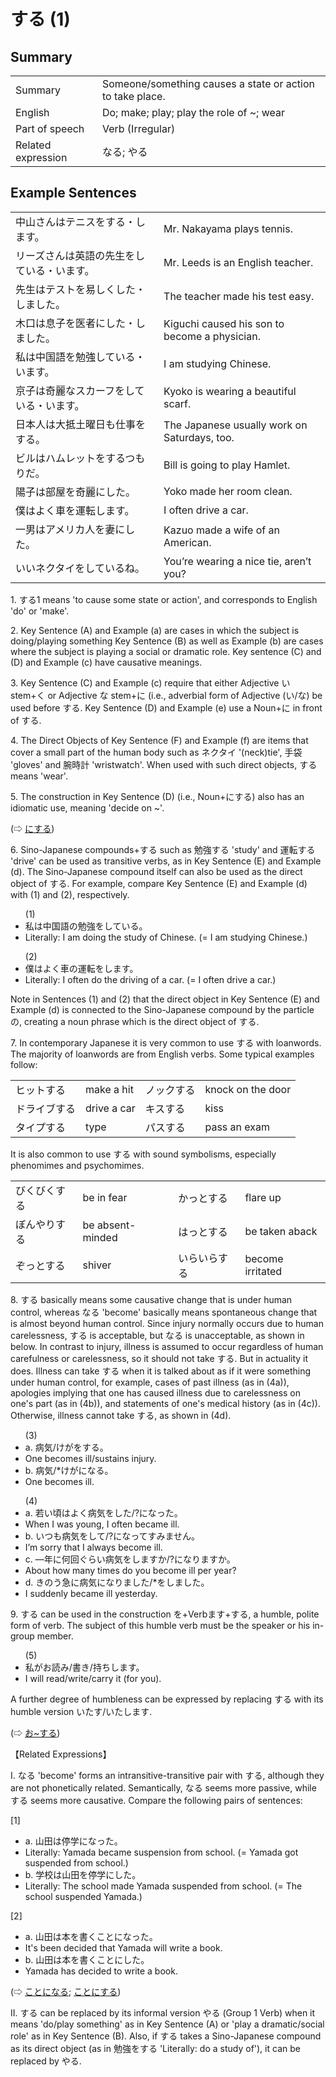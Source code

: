 # する (1)

## Summary

<table><tr>   <td>Summary</td>   <td>Someone/something causes a state or action to take place.</td></tr><tr>   <td>English</td>   <td>Do; make; play; play the role of ~; wear</td></tr><tr>   <td>Part of speech</td>   <td>Verb (Irregular)</td></tr><tr>   <td>Related expression</td>   <td>なる; やる</td></tr></table>

## Example Sentences

<table><tr>   <td>中山さんはテニスをする・します。</td>   <td>Mr. Nakayama plays tennis.</td></tr><tr>   <td>リーズさんは英語の先生をしている・います。</td>   <td>Mr. Leeds is an English teacher.</td></tr><tr>   <td>先生はテストを易しくした・しました。</td>   <td>The teacher made his test easy.</td></tr><tr>   <td>木口は息子を医者にした・しました。</td>   <td>Kiguchi caused his son to become a physician.</td></tr><tr>   <td>私は中国語を勉強している・います。</td>   <td>I am studying Chinese.</td></tr><tr>   <td>京子は奇麗なスカーフをしている・います。</td>   <td>Kyoko is wearing a beautiful scarf.</td></tr><tr>   <td>日本人は大抵土曜日も仕事をする。</td>   <td>The Japanese usually work on Saturdays, too.</td></tr><tr>   <td>ビルはハムレットをするつもりだ。</td>   <td>Bill is going to play Hamlet.</td></tr><tr>   <td>陽子は部屋を奇麗にした。</td>   <td>Yoko made her room clean.</td></tr><tr>   <td>僕はよく車を運転します。</td>   <td>I often drive a car.</td></tr><tr>   <td>一男はアメリカ人を妻にした。</td>   <td>Kazuo made a wife of an American.</td></tr><tr>   <td>いいネクタイをしているね。</td>   <td>You’re wearing a nice tie, aren’t you?</td></tr></table>

<p>1. <span class="cloze">する</span>1 means 'to cause some state or action', and corresponds to English 'do' or 'make'.</P>  <p>2. Key Sentence (A) and Example (a) are cases in which the subject is doing/playing something Key Sentence (B) as well as Example (b) are cases where the subject is playing a social or dramatic role. Key sentence (C) and (D) and Example (c) have causative meanings.</P>  <p>3. Key Sentence (C) and Example (c) require that either Adjective い stem+く or Adjective な stem+に (i.e., adverbial form of Adjective (い/な) be used before <span class="cloze">する</span>. Key Sentence (D) and Example (e) use a Noun+に in front of <span class="cloze">する</span>.</P>  <p>4. The Direct Objects of Key Sentence (F) and Example (f) are items that cover a small part of the human body such as ネクタイ '(neck)tie', 手袋 'gloves' and 腕時計 'wristwatch'. When used with such direct objects, <span class="cloze">する</span> means 'wear'.</P>  <p>5. The construction in Key Sentence (D) (i.e., Noun+に<span class="cloze">する</span>) also has an idiomatic use, meaning 'decide on ~'.</P>   <p>(⇨ <a href="#㊦ にする">にする</a>)</P>  <p>6. Sino-Japanese compounds+<span class="cloze">する</span> such as 勉強<span class="cloze">する</span> 'study' and 運転<span class="cloze">する</span> 'drive' can be used as transitive verbs, as in Key Sentence (E) and Example (d). The Sino-Japanese compound itself can also be used as the direct object of <span class="cloze">する</span>. For example, compare Key Sentence (E) and Example (d) with (1) and (2), respectively.</P>  <ul>(1) <li>私は中国語の勉強を<span class="cloze">している</span>。</li> <li>Literally: I am doing the study of Chinese. (= I am studying Chinese.)</li> </ul>  <ul>(2) <li>僕はよく車の運転を<span class="cloze">します</span>。</li> <li>Literally: I often do the driving of a car. (= I often drive a car.)</li> </ul>  <p>Note in Sentences (1) and (2) that the direct object in Key Sentence (E) and Example (d) is connected to the Sino-Japanese compound by the particle の, creating a noun phrase which is the direct object of <span class="cloze">する</span>.</P>  <p>7. In contemporary Japanese it is very common to use <span class="cloze">する</span> with loanwords. The majority of loanwords are from English verbs. Some typical examples follow:</P>  <table class="table"> <tbody> <tr class="tr"> <td class="td">ヒット<span class="cloze">する</span></td> <td class="td">make a hit</td> <td class="td">ノック<span class="cloze">する</span></td> <td class="td">knock on the door</td> </tr> <tr class="tr"> <td class="td">ドライブ<span class="cloze">する</span></td> <td class="td">drive a car</td> <td class="td">キス<span class="cloze">する</span></td> <td class="td">kiss</td> </tr> <tr class="tr"> <td class="td">タイプ<span class="cloze">する</span></td> <td class="td">type</td> <td class="td">パス<span class="cloze">する</span></td> <td class="td">pass an exam</td> </tr> </tbody> </table>  <p>It is also common to use <span class="cloze">する</span> with sound symbolisms, especially phenomimes and psychomimes.</P>  <table class="table"> <tbody> <tr class="tr"> <td class="td">びくびく<span class="cloze">する</span></td> <td class="td">be in fear</td> <td class="td">かっと<span class="cloze">する</span></td> <td class="td">flare up</td> </tr> <tr class="tr"> <td class="td">ぼんやり<span class="cloze">する</span></td> <td class="td">be absent-minded</td> <td class="td">はっと<span class="cloze">する</span></td> <td class="td">be taken aback</td> </tr> <tr class="tr"> <td class="td">ぞっと<span class="cloze">する</span></td> <td class="td">shiver</td> <td class="td">いらいら<span class="cloze">する</span></td> <td class="td">become irritated</td> </tr> </tbody> </table>  <p>8. <span class="cloze">する</span> basically means some causative change that is under human control, whereas なる 'become' basically means spontaneous change that is almost beyond human control. Since injury normally occurs due to human carelessness, する</span> is acceptable, but なる is unacceptable, as shown in below. In contrast to injury, illness is assumed to occur regardless of human carefulness or carelessness, so it should not take <span class="cloze">する</span>. But in actuality it does. Illness can take <span class="cloze">する</span> when it is talked about as if it were something under human control, for example, cases of past illness (as in (4a)), apologies implying that one has caused illness due to carelessness on one's part (as in (4b)), and statements of one's medical history (as in (4c)). Otherwise, illness cannot take <span class="cloze">する</span>, as shown in (4d).</P>  <ul>(3) <li>a. 病気/けがを<span class="cloze">する</span>。</li> <li>One becomes ill/sustains injury.</li> <div class="divide"></div> <li>b. 病気/*けがになる。</li> <li>One becomes ill.</li> </ul>  <ul>(4) <li>a. 若い頃はよく病気を<span class="cloze">した</span>/?になった。</li> <li>When I was young, I often became ill.</li> <div class="divide"></div> <li>b. いつも病気を<span class="cloze">して</span>/?になってすみません。</li> <li>I’m sorry that I always become ill.</li> <div class="divide"></div> <li>c. —年に何回ぐらい病気を<span class="cloze">します</span>か/?になりますか。</li> <li>About how many times do you become ill per year?</li> <div class="divide"></div> <li>d. きのう急に病気になりました/*を<span class="cloze">しました</span>。</li> <li>I suddenly became ill yesterday.</li> </ul>  <p>9. <span class="cloze">する</span> can be used in the construction を+Verbます+<span class="cloze">する</span>, a humble, polite form of verb. The subject of this humble verb must be the speaker or his in-group member.</P>  <ul>(5) <li>私がお読み/書き/持ち<span class="cloze">します</span>。</li> <li>I will read/write/carry it (for you).</li> </ul>  <p>A further degree of humbleness can be expressed by replacing <span class="cloze">する</span> with its humble version <span class="cloze">いたす</span>/<span class="cloze">いたします</span>.</P>  <p>(⇨ <a href="#㊦ お～する">お~する</a>)</P>  <p>【Related Expressions】</P>  <p>I. なる 'become' forms an intransitive-transitive pair with <span class="cloze">する</span>, although they are not phonetically related. Semantically, なる seems more passive, while <span class="cloze">する</span> seems more causative. Compare the following pairs of sentences:</P>  <p>[1]</P> <ul> <li>a. 山田は停学になった。</li> <li>Literally: Yamada became suspension from school. (= Yamada got suspended from school.)</li> <div class="divide"></div> <li>b. 学校は山田を停学に<span class="cloze">した</span>。</li> <li>Literally: The school made Yamada suspended from school. (= The school suspended Yamada.)</li> </ul>  <p>[2]</P> <ul> <li>a. 山田は本を書くことになった。</li> <li>It's been decided that Yamada will write a book.</li> <div class="divide"></div> <li>b. 山田は本を書くことに<span class="cloze">した</span>。</li> <li>Yamada has decided to write a book.</li> </ul>  <p>(⇨ <a href="#㊦ ことになる">ことになる</a>; <a href="#㊦ ことにする">ことにする</a>)</P>  <p>II. <span class="cloze">する</span> can be replaced by its informal version やる (Group 1 Verb) when it means 'do/play something' as in Key Sentence (A) or 'play a dramatic/social role' as in Key Sentence (B). Also, if <span class="cloze">する</span> takes a Sino-Japanese compound as its direct object (as in 勉強を<span class="cloze">する</span> 'Literally: do a study of'), it can be replaced by やる.</P>

